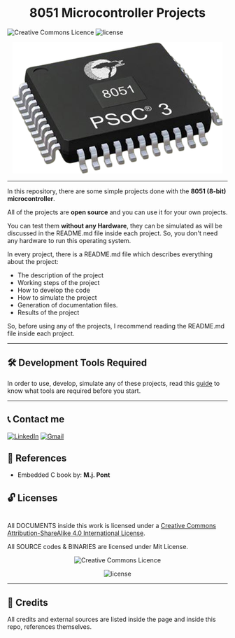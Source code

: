 <h1 align="center">8051 Microcontroller Projects</h1>

<img alt="Creative Commons Licence" style="border-width:0" src="https://i.creativecommons.org/l/by-sa/4.0/88x31.png" height="20"/>  <img src="https://img.shields.io/badge/license-Mit%20-blue" alt="license"/>

<p align="center">
  <img height="300" src="8051.png" alt="logo">
</p>

---

In this repository, there are some simple projects done with the **8051 (8-bit) microcontroller**.

All of the projects are **open source** and you can use it for your own projects.

You can test them **without any Hardware**, they can be simulated as will be discussed in the README.md file inside each project. So, you don't need any hardware to run this operating system.

In every project, there is a README.md file which describes everything about the project:

* The description of the project
* Working steps of the project
* How to develop the code
* How to simulate the project
* Generation of documentation files.
* Results of the project

So, before using any of the projects, I recommend reading the README.md file inside each project.

---

## 🛠️ Development Tools Required

In order to use, develop, simulate any of these projects, read this [guide](https://github.com/makaram99/8051-projects/blob/master/tools.md) to know what tools are required before you start.

---

## 📞 Contact me

<p><a href="https://www.linkedin.com/in/makaram99" target="_blank"><img alt="LinkedIn" src="https://img.shields.io/badge/linkedin-%230077B5.svg?&style=for-the-badge&logo=linkedin&logoColor=white" /></a> <a href="mailto:ma.karam272@gmail.com" target="_blank"><img alt="Gmail" src="https://upload.wikimedia.org/wikipedia/commons/thumb/7/7e/Gmail_icon_%282020%29.svg/640px-Gmail_icon_%282020%29.svg.png" height="30" /></a> </p>

## 📖 References

* Embedded C book by: **M.j. Pont**

## 🔓 Licenses

<a rel="license" href="http://creativecommons.org/licenses/by-sa/4.0/"></a><br />All DOCUMENTS inside this work is licensed under a <a rel="license" href="http://creativecommons.org/licenses/by-sa/4.0/">Creative Commons Attribution-ShareAlike 4.0 International License</a>.

All SOURCE codes & BINARIES are licensed under Mit License.

<p align="center">
  <img alt="Creative Commons Licence" style="border-width:0" src="https://i.creativecommons.org/l/by-sa/4.0/88x31.png" />

</p>

<p align="center">
  <img src="https://img.shields.io/badge/license-Mit%20-blue" alt="license"/>

</p>

---

## 🔏 Credits

All credits and external sources are listed inside the page and inside this repo, references themselves.
